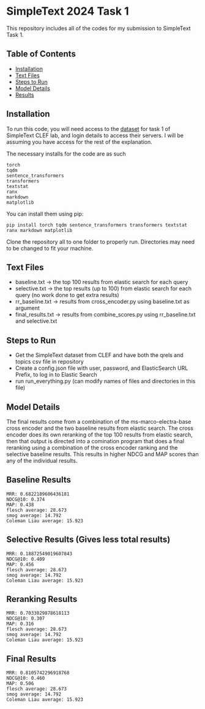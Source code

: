 # SimpleText 2024 Task 1

This repository includes all of the codes for my submission to SimpleText Task 1.

## Table of Contents

- [Installation](#Installation)
- [Text Files](#Text-Files)
- [Steps to Run](#Steps-to-Run)
- [Model Details](#Model-Details)
- [Results](#Top-100-Per-Query-Baseline-Results)

## Installation

To run this code, you will need access to the [dataset](https://simpletext-project.com/2024/en/) for task 1 of SimpleText CLEF lab, and login details to access their servers. I will be assuming you have access for the rest of the explanation.

The necessary installs for the code are as such

    torch
    tqdm
    sentence_transformers
    transformers
    textstat
    ranx
    markdown
    matplotlib

You can install them using pip:

    pip install torch tqdm sentence_transformers transformers textstat ranx markdown matplotlib
    
Clone the repository all to one folder to properly run. Directories may need to be changed to fit your machine.

## Text Files
- baseline.txt -> the top 100 results from elastic search for each query
- selective.txt -> the top results (up to 100) from elastic search for each query (no work done to get extra results)
- rr_baseline.txt -> results from cross_encoder.py using baseline.txt as argument
- final_results.txt -> results from combine_scores.py using rr_baseline.txt and selective.txt

## Steps to Run

- Get the SimpleText dataset from CLEF and have both the qrels and topics csv file in repository
- Create a config.json file with user, password, and ElasticSearch URL Prefix, to log in to Elastic Search
- run run_everything.py (can modify names of files and directories in this file)

## Model Details

The final results come from a combination of the ms-marco-electra-base cross encoder and the two baseline results from elastic search. The cross encoder does its own reranking of the top 100 results from elastic search, then that output is directed into a comination program that does a final reranking using a combination of the cross encoder ranking and the selective baseline results. This results in higher NDCG and MAP scores than any of the individual results.

## Baseline Results

    MRR: 0.6822189606436181
    NDCG@10: 0.374
    MAP: 0.438
    flesch average: 28.673
    smog average: 14.792
    Coleman Liau average: 15.923
    
## Selective Results (Gives less total results)

    MRR: 0.18872549019607843
    NDCG@10: 0.409
    MAP: 0.456
    flesch average: 28.673
    smog average: 14.792
    Coleman Liau average: 15.923
    
## Reranking Results

    MRR: 0.7033029878618113
    NDCG@10: 0.307
    MAP: 0.316
    flesch average: 28.673
    smog average: 14.792
    Coleman Liau average: 15.923

## Final Results

    MRR: 0.8105742296918768
    NDCG@10: 0.460
    MAP: 0.506
    flesch average: 28.673
    smog average: 14.792
    Coleman Liau average: 15.923
